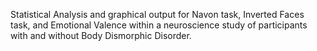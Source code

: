 Statistical Analysis and graphical output for Navon task, Inverted Faces task, and Emotional Valence within a neuroscience study of participants with and without Body Dismorphic Disorder.
